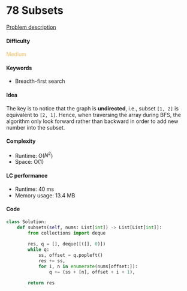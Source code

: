 78 Subsets
=======================
[Problem description](https://leetcode.com/problems/subsets/)

#### Difficulty
<span style="color:#FABC60">Medium</span>

#### Keywords
- Breadth-first search
  
#### Idea
The key is to notice that the graph is **undirected**, i.e., subset `[1, 2]` is equivalent to `[2, 1]`. Hence, when traversing the array during BFS, the algorithm only look forward rather than backward in order to add new number into the subset. 

#### Complexity
- Runtime: O($N^2$)
- Space: O(1)
  
#### LC performance
- Runtime: 40 ms
- Memory usage: 13.4 MB

#### Code
```python
class Solution:
    def subsets(self, nums: List[int]) -> List[List[int]]:
        from collections import deque
        
        res, q = [], deque([([], 0)])
        while q:
            ss, offset = q.popleft()
            res += ss,
            for i, n in enumerate(nums[offset:]):
                q += (ss + [n], offset + i + 1),
        
        return res
```